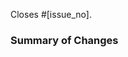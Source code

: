 Closes #[issue_no].

### Summary of Changes

<!-- Please provide a summary of changes in this pull request, ensuring all changes are explained. -->
